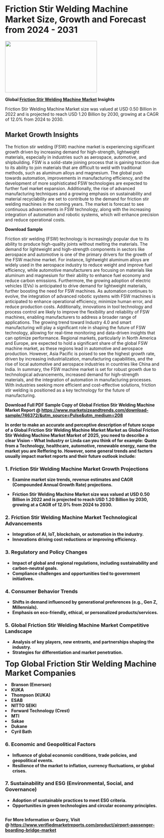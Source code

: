 <H1>Friction Stir Welding Machine Market Size, Growth and Forecast from 2024 - 2031</H1><img class="aligncenter size-medium wp-image-584254" src="https://thirdeyenews.in/wp-content/uploads/2024/09/Global-Market-Research-300x168.jpeg" alt="" width="300" height="168" /><p><strong>Global&nbsp;<a href="https://www.marketsizeandtrends.com/download-sample/746372/&amp;utm_source=Pulse&amp;utm_medium=208">Friction Stir Welding Machine Market</a> Insights</strong></p><p>Friction Stir Welding Machine Market size was valued at USD 0.50 Billion in 2022 and is projected to reach USD 1.20 Billion by 2030, growing at a CAGR of 12.0% from 2024 to 2030.</p><p><h2>Market Growth Insights</h2> <p>The friction stir welding (FSW) machine market is experiencing significant growth driven by increasing demand for high-strength, lightweight materials, especially in industries such as aerospace, automotive, and shipbuilding. FSW is a solid-state joining process that is gaining traction due to its ability to join materials that are difficult to weld with traditional methods, such as aluminum alloys and magnesium. The global push towards automation, improvements in manufacturing efficiency, and the development of more sophisticated FSW technologies are expected to further fuel market expansion. Additionally, the rise of advanced manufacturing techniques and a growing emphasis on sustainability and material recyclability are set to contribute to the demand for friction stir welding machines in the coming years. The market is forecast to see continuous advancements in FSW technology, along with the increasing integration of automation and robotic systems, which will enhance precision and reduce operational costs.</p> <p><strong>Download Sample</strong></p> <p>Friction stir welding (FSW) technology is increasingly popular due to its ability to produce high-quality joints without melting the materials. The demand for lightweight and high-strength components in sectors like aerospace and automotive is one of the primary drivers for the growth of the FSW machine market. For instance, lightweight aluminum alloys are widely used in the aerospace industry to reduce weight and improve fuel efficiency, while automotive manufacturers are focusing on materials like aluminum and magnesium for their ability to enhance fuel economy and reduce carbon emissions. Furthermore, the growing adoption of electric vehicles (EVs) is anticipated to drive demand for lightweight materials, further boosting the need for FSW machines. As automation continues to evolve, the integration of advanced robotic systems with FSW machines is anticipated to enhance operational efficiency, minimize human error, and reduce production costs. Additionally, innovations in tool technology and process control are likely to improve the flexibility and reliability of FSW machines, enabling manufacturers to address a broader range of applications. The growing trend toward Industry 4.0 and smart manufacturing will play a significant role in shaping the future of FSW technology, allowing for real-time monitoring and data-driven insights that can optimize performance. Regional markets, particularly in North America and Europe, are expected to hold a significant share of the global FSW machine market, as these regions lead in automotive and aerospace production. However, Asia Pacific is poised to see the highest growth rate, driven by increasing industrialization, manufacturing capabilities, and the rise of local automotive and aerospace industries in countries like China and India. In summary, the FSW machine market is set for robust growth due to technological advancements, increased demand for high-strength materials, and the integration of automation in manufacturing processes. With industries seeking more efficient and cost-effective solutions, friction stir welding is positioned as a key technology for the future of manufacturing.</p> <p><strong></p><p><span class=""><strong>Download Full PDF Sample Copy of Global Friction Stir Welding Machine Market Report</strong> @ <a href="https://www.marketsizeandtrends.com/download-sample/746372/&amp;utm_source=Pulse&amp;utm_medium=208" target="_blank">https://www.marketsizeandtrends.com/download-sample/746372/&amp;utm_source=Pulse&amp;utm_medium=208</a></span></p><p>In order to make an accurate and perceptive description of future scope of a Global&nbsp;Friction Stir Welding Machine Market Market as Global&nbsp;Friction Stir Welding Machine Market Market of 2025, you need to describe a clear Vision &ndash; What Industry or Linda can you think of for example: Quote from a Technology, healthcare, automotive, renewable energy, name the market you are Reffering to. However, some general trends and factors usually impact market reports and their future outlook include:</p><h3>1.&nbsp;<strong>Friction Stir Welding Machine Market Growth Projections</strong></h3><ul><li>Examine market size trends, revenue estimates and CAGR (Compounded Annual Growth Rate) projections.</li><li><p>Friction Stir Welding Machine Market size was valued at USD 0.50 Billion in 2022 and is projected to reach USD 1.20 Billion by 2030, growing at a CAGR of 12.0% from 2024 to 2030.</p></li></ul><h3>2.&nbsp;<strong>Friction Stir Welding Machine Market Technological Advancements</strong></h3><ul><li>Integration of AI, IoT, blockchain, or automation in the industry.</li><li>Innovations driving cost reductions or improving efficiency.</li></ul><h3>3.&nbsp;<strong>Regulatory and Policy Changes</strong></h3><ul><li>Impact of global and regional regulations, including sustainability and carbon-neutral goals.</li><li>Compliance challenges and opportunities tied to government initiatives.</li></ul><h3>4.&nbsp;<strong>Consumer Behavior Trends</strong></h3><ul><li>Shifts in demand influenced by generational preferences (e.g., Gen Z, Millennials).</li><li>Emphasis on eco-friendly, ethical, or personalized products/services.</li></ul><h3>5.&nbsp;<strong>Global Friction Stir Welding Machine Market Competitive Landscape</strong></h3><ul><li>Analysis of key players, new entrants, and partnerships shaping the industry.</li><li>Strategies for differentiation and market penetration.</li></ul><p data-pm-slice="1 1 []"><span style="color: inherit; font-family: inherit; font-size: 25px;">Top Global Friction Stir Welding Machine Market Companies</span></p><div class="" data-test-id=""><p><li>Branson (Emerson)</li><li> KUKA</li><li> Thompson (KUKA)</li><li> ESAB</li><li> NITTO SEIKI</li><li> Forward Technology (Crest)</li><li> MTI</li><li> Sakae</li><li> Dukane</li><li> Cyril Bath</li></p></div><h3>6.&nbsp;<strong>Economic and Geopolitical Factors</strong></h3><ul><li>Influence of global economic conditions, trade policies, and geopolitical events.</li><li>Resilience of the market to inflation, currency fluctuations, or global crises.</li></ul><h3>7.&nbsp;<strong>Sustainability and ESG (Environmental, Social, and Governance)</strong></h3><ul><li>Adoption of sustainable practices to meet ESG criteria.</li><li>Opportunities in green technologies and circular economy principles.</li></ul><h2><strong style="font-size: 14px;">For More Information or Query, Visit @&nbsp;</strong><a style="background-color: #ffffff; font-size: 14px;" href="https://www.marketsizeandtrends.com/report/friction-stir-welding-machine-market/" target="_blank">https://www.verifiedmarketreports.com/product/airport-passenger-boarding-bridge-market</a></h2>

